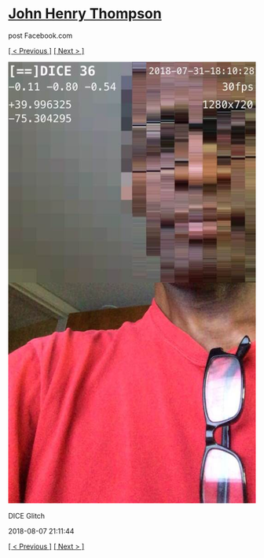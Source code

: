 # [John Henry Thompson](../README.md)
post Facebook.com

[[ < Previous ]](2018-08-09-1.md) [[ Next > ]](2018-08-07-2.md)

[![](../media/2018-08-07/Timeline-Photos-DICE-Glitch.jpg)](../README.md)

DICE Glitch

2018-08-07 21:11:44

[[ < Previous ]](2018-08-09-1.md) [[ Next > ]](2018-08-07-2.md)